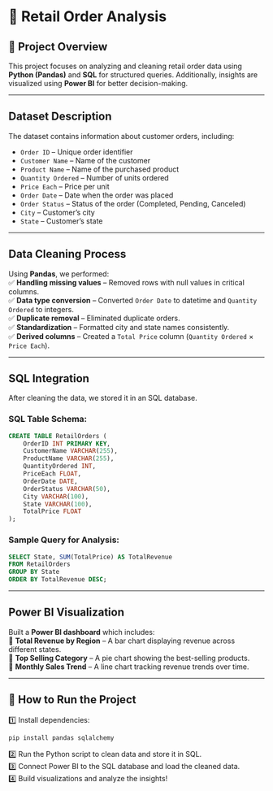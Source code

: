 # 📌 Retail Order Analysis

## 📖 Project Overview

This project focuses on analyzing and cleaning retail order data using **Python (Pandas)** and **SQL** for structured queries. Additionally, insights are visualized using **Power BI** for better decision-making.

---

## Dataset Description

The dataset contains information about customer orders, including:

- `Order ID` – Unique order identifier
- `Customer Name` – Name of the customer
- `Product Name` – Name of the purchased product
- `Quantity Ordered` – Number of units ordered
- `Price Each` – Price per unit
- `Order Date` – Date when the order was placed
- `Order Status` – Status of the order (Completed, Pending, Canceled)
- `City` – Customer’s city
- `State` – Customer’s state

---

## Data Cleaning Process

Using **Pandas**, we performed:  
✅ **Handling missing values** – Removed rows with null values in critical columns.  
✅ **Data type conversion** – Converted `Order Date` to datetime and `Quantity Ordered` to integers.  
✅ **Duplicate removal** – Eliminated duplicate orders.  
✅ **Standardization** – Formatted city and state names consistently.  
✅ **Derived columns** – Created a `Total Price` column (`Quantity Ordered` × `Price Each`).

---

## SQL Integration

After cleaning the data, we stored it in an SQL database.

### **SQL Table Schema:**

```sql
CREATE TABLE RetailOrders (
    OrderID INT PRIMARY KEY,
    CustomerName VARCHAR(255),
    ProductName VARCHAR(255),
    QuantityOrdered INT,
    PriceEach FLOAT,
    OrderDate DATE,
    OrderStatus VARCHAR(50),
    City VARCHAR(100),
    State VARCHAR(100),
    TotalPrice FLOAT
);
```

### **Sample Query for Analysis:**

```sql
SELECT State, SUM(TotalPrice) AS TotalRevenue
FROM RetailOrders
GROUP BY State
ORDER BY TotalRevenue DESC;
```

---

## Power BI Visualization

Built a **Power BI dashboard** which includes:  
📌 **Total Revenue by Region** – A bar chart displaying revenue across different states.  
📌 **Top Selling Category** – A pie chart showing the best-selling products.  
📌 **Monthly Sales Trend** – A line chart tracking revenue trends over time.

---

## 🚀 How to Run the Project

1️⃣ Install dependencies:

```bash
pip install pandas sqlalchemy
```

2️⃣ Run the Python script to clean data and store it in SQL.  
3️⃣ Connect Power BI to the SQL database and load the cleaned data.  
4️⃣ Build visualizations and analyze the insights!

